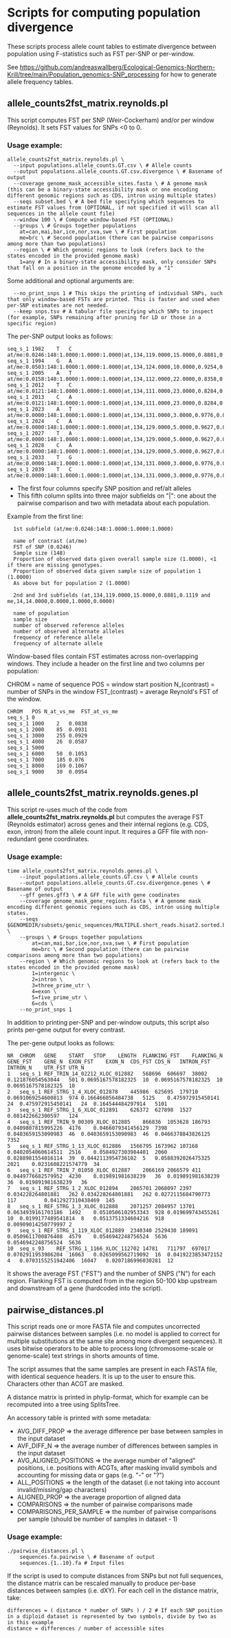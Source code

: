 # Scripts for computing population divergence

These scripts process allele count tables to estimate divergence between population using F-statistics such as FST per-SNP or per-window.

See https://github.com/andreaswallberg/Ecological-Genomics-Northern-Krill/tree/main/Population_genomics-SNP_processing for how to generate allele frequency tables.

## allele_counts2fst_matrix.reynolds.pl

This script computes FST per SNP (Weir-Cockerham) and/or per window (Reynolds). It sets FST values for SNPs <0 to 0.

### Usage example:

    allele_counts2fst_matrix.reynolds.pl \
      --input populations.allele_counts.GT.csv \ # Allele counts
      --output populations.allele_counts.GT.csv.divergence \ # Basename of output
      --coverage genome_mask_accessible_sites.fasta \ # A genome mask (this can be a binary-state accessibility mask or one encoding different genomic regions such as CDS, intron using multiple states)
      --seqs subset.bed \ # A bed file specifying which sequences to estimate FST values from (OPTIONAL, if not specified it will scan all sequences in the allele count file)
      --window 100 \ # Compute window-based FST (OPTIONAL)
      --groups \ # Groups together populations
        at=can,mai,bar,ice,nor,sva,swe \ # First population
        me=brc \ # Second population (there can be pairwise comparisons among more than two populations)
      --region \ # Which genomic regions to look (refers back to the states encoded in the provided genome mask)
        1=any # In a binary-state accessibility mask, only consider SNPs that fall on a position in the genome encoded by a "1"
      
 Some additional and optional arguments are:
 
      --no_print_snps 1 # This skips the printing of individual SNPs, such that only window-based FSTs are printed. This is faster and used when per-SNP estimates are not needed.
      --keep snps.tsv # A tabular file specifying which SNPs to inspect (for example, SNPs remaining after pruning for LD or those in a specific region)
      
The per-SNP output looks as follows:

    seq_s_1	1982	T	C	at/me:0.0246:148:1.0000:1.0000:1.0000|at,134,119.0000,15.0000,0.8881,0.1119|me,14,14.0000,0.0000,1.0000,0.0000
    seq_s_1	1994	G	A	at/me:0.0503:148:1.0000:1.0000:1.0000|at,134,124.0000,10.0000,0.9254,0.0746|me,14,11.0000,3.0000,0.7857,0.2143
    seq_s_1	2005	A	T	at/me:0.0158:148:1.0000:1.0000:1.0000|at,134,112.0000,22.0000,0.8358,0.1642|me,14,10.0000,4.0000,0.7143,0.2857
    seq_s_1	2012	T	C	at/me:0.0121:148:1.0000:1.0000:1.0000|at,134,111.0000,23.0000,0.8284,0.1716|me,14,10.0000,4.0000,0.7143,0.2857
    seq_s_1	2013	C	A	at/me:0.0121:148:1.0000:1.0000:1.0000|at,134,111.0000,23.0000,0.8284,0.1716|me,14,10.0000,4.0000,0.7143,0.2857
    seq_s_1	2023	A	T	at/me:0.0000:148:1.0000:1.0000:1.0000|at,134,131.0000,3.0000,0.9776,0.0224|me,14,14.0000,0.0000,1.0000,0.0000
    seq_s_1	2024	C	A	at/me:0.0000:148:1.0000:1.0000:1.0000|at,134,129.0000,5.0000,0.9627,0.0373|me,14,13.0000,1.0000,0.9286,0.0714
    seq_s_1	2027	T	A	at/me:0.0000:148:1.0000:1.0000:1.0000|at,134,129.0000,5.0000,0.9627,0.0373|me,14,13.0000,1.0000,0.9286,0.0714
    seq_s_1	2028	C	A	at/me:0.0000:148:1.0000:1.0000:1.0000|at,134,129.0000,5.0000,0.9627,0.0373|me,14,13.0000,1.0000,0.9286,0.0714
    seq_s_1	2033	T	G	at/me:0.0000:148:1.0000:1.0000:1.0000|at,134,131.0000,3.0000,0.9776,0.0224|me,14,14.0000,0.0000,1.0000,0.0000
    seq_s_1	2039	T	C	at/me:0.0000:148:1.0000:1.0000:1.0000|at,134,131.0000,3.0000,0.9776,0.0224|me,14,14.0000,0.0000,1.0000,0.0000

- The first four columns specify SNP position and ref/alt alleles
- This fifth column splits into three major subfields on "|": one about the pairwise comparison and two with metadata about each population.

Example from the first line:

      1st subfield (at/me:0.0246:148:1.0000:1.0000:1.0000)

      name of contrast (at/me)
      FST of SNP (0.0246)
      Sample size (148)
      Proportion of observed data given overall sample size (1.0000), <1 if there are missing genotypes.
      Proportion of observed data given sample size of population 1 (1.0000)
      As above but for population 2 (1.0000)
      
      2nd and 3rd subfields (at,134,119.0000,15.0000,0.8881,0.1119 and me,14,14.0000,0.0000,1.0000,0.0000)

      name of population
      sample size
      number of observed reference alleles
      number of observed alternate alleles
      frequency of reference allele
      frequency of alternate allele

Window-based files contain FST estimates across non-overlapping windows. They include a header on the first line and two columns per population:

CHROM = name of sequence
POS = window start position
N_(contrast) = number of SNPs in the window
FST_(contrast) = average Reynold's FST of the window.

    CHROM	POS	N_at_vs_me	FST_at_vs_me
    seq_s_1	0		
    seq_s_1	1000	2	0.0838
    seq_s_1	2000	85	0.0931
    seq_s_1	3000	255	0.0929
    seq_s_1	4000	26	0.0587
    seq_s_1	5000		
    seq_s_1	6000	50	0.1053
    seq_s_1	7000	185	0.076
    seq_s_1	8000	169	0.1067
    seq_s_1	9000	30	0.0954

## allele_counts2fst_matrix.reynolds.genes.pl

This script re-uses much of the code from **allele_counts2fst_matrix.reynolds.pl** but computes the average FST (Reynolds estimator) across genes and their internal regions (e.g. CDS, exon, intron) from the allele count input. It requires a GFF file with non-redundant gene coordinates.

### Usage example:

	time allele_counts2fst_matrix.reynolds.genes.pl \
		--input populations.allele_counts.GT.csv \ # Allele counts
		--output populations.allele_counts.GT.csv.divergence.genes \ # Basename of output
		--gff genes.gff3 \ # A GFF file with gene coodinates
		--coverage genome_mask_gene_regions.fasta \ # A genome mask encoding different genomic regions such as CDS, intron using multiple states.
		--seqs $GENOMEDIR/subsets/genic_sequences/MULTIPLE.short_reads.hisat2.sorted.bam.stringtie2.merged.1x_coverage.gtf/1.m_norvegica.main_w_mito.fasta.genic_sequences.bed.80_subsets \
        --groups \ # Groups together populations
            at=can,mai,bar,ice,nor,sva,swe \ # First population
            me=brc \ # Second population (there can be pairwise comparisons among more than two populations)
		--region \ # Which genomic regions to look at (refers back to the states encoded in the provided genome mask)
			1=intergenic \
			2=intron \
			3=three_prime_utr \
			4=exon \
			5=five_prime_utr \
			6=cds \
		--no_print_snps 1 
        
In addition to printing per-SNP and per-window outputs, this script also prints per-gene output for every contrast.
 
The per-gene output looks as follows:

    NR	CHROM	GENE	START	STOP	LENGTH	FLANKING_FST	FLANKING_N	GENE_FST	GENE_N	EXON_FST	EXON_N	CDS_FST	CDS_N	INTRON_FST	INTRON_N	UTR_FST	UTR_N
    1	seq_s_1	REF_TRIN_14_02212_XLOC_012882	568696	606697	38002	0.121876054563044	501	0.0695167578182325	10	0.0695167578182325	10	0.0695167578182325	10				
    2	seq_s_1	REF_STRG_1_4_XLOC_012878	445986	625695	179710	0.0691069254600813	974	0.166466056484738	5125	0.475972915450141	24	0.475972915450141	24	0.164544484297914	5101		
    3	seq_s_1	REF_STRG_1_6_XLOC_012891	626372	627898	1527	0.081422662300597	124										
    4	seq_s_1	REF_TRIN_9_00309_XLOC_012885	866836	1053628	186793	0.0409807815995226	4176	0.0466079341456129	7398	0.0403659153090983	46	0.0403659153090983	46	0.0466378843826125	7352		
    5	seq_s_1	REF_STRG_1_13_XLOC_012886	1566795	1673962	107168	0.0402054060614511	2516	0.0584927303984401	2060	0.0288981554016114	39	0.0442113954736102	5	0.0588392026475325	2021	0.0231608221574779	34
    6	seq_s_1	REF_TRIN_7_01050_XLOC_012887	2066169	2066579	411	0.0449776682579952	4230	0.019891981638239	36	0.019891981638239	36	0.019891981638239	36				
    7	seq_s_1	REF_STRG_1_2_XLOC_012894	2065701	2068097	2397			0.034228264801881	262	0.034228264801881	262	0.0272115684790773	117			0.0412927310438469	145
    8	seq_s_1	REF_STRG_1_3_XLOC_012888	2071257	2084957	13701	0.0634939161703186	1492	0.0510506102953343	928	0.019699743455261	10	0.0199177489541814	8	0.0513751334604216	918	0.00909014250779997	2
    9	seq_s_1	REF_STRG_1_119_XLOC_012889	2340340	2529430	189091	0.0509611700876408	4579	0.0546942248756524	5636					0.0546942248756524	5636		
    10	seq_s_93	REF_STRG_1_1166_XLOC_112702	14781	711797	697017			0.0702911953986204	16063	0.0265099562719092	16	0.0419223853472152	4	0.0703155251942406	16047	0.0207186996030281	12

It shows the average FST ("FST") and the number of SNPS ("N") for each region. Flanking FST is computed from in the region 50-100 kbp upstream and downstream of a gene (hardcoded into the script).

## pairwise_distances.pl

This script reads one or more FASTA file and computes uncorrected pairwise distances between samples (i.e. no model is applied to correct for multiple substitutions at the same site among more divergent sequences). It uses bitwise operators to be able to process long (chromosome-scale or genome-scale) text strings in shorts amounts of time.

The script assumes that the same samples are present in each FASTA file, with identical sequence headers. It is up to the user to ensure this. Characters other than ACGT are masked.

A distance matrix is printed in phylip-format, which for example can be recomputed into a tree using SplitsTree.

An accessory table is printed with some metadata:

- AVG_DIFF_PROP	=> the average difference per base between samples in the input dataset
- AVF_DIFF_N => the average number of differences between samples in the input dataset
- AVG_ALIGNED_POSITIONS => the	average number of "aligned" positions, i.e. positions with ACGTs, after masking invalid symbols and accounting for missing data or gaps (e.g. "-" or "?")
- ALL_POSITIONS => the length of the dataset (i.e not taking into account invalid/missing/gap characters)
- ALIGNED_PROP => the average proportion of aligned data
- COMPARISONS => the number of pairwise comparisons made
- COMPARISONS_PER_SAMPLE => the number of pairwise comparisons per sample (should be number of samples in dataset - 1)

### Usage example:

	./pairwise_distances.pl \
		sequences.fa.pairwise \ # Basename of output
		sequences.{1..10}.fa # Input files

If the script is used to compute distances from SNPs but not full sequences, the distance matrix can be rescaled manually to produce per-base distances between samples (i.e. dXY). For each cell in the distance matrix, take:

	differences = ( distance * number of SNPs ) / 2 # If each SNP position in a diploid dataset is represented by two symbols, divide by two as in this example
	distance = differences / number of accessible sites

